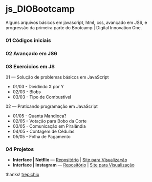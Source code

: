 # js_DIOBootcamp
Alguns arquivos básicos em javascript, html, css, avançado em JS6, e progressão da primeira parte do Bootcamp | Digital Innovation One.

### 01 Códigos iniciais

### 02 Avançado em JS6

### 03 Exercicios em JS

01 — Solução de problemas básicos em JavaScript

- 01/03 - Dividindo X por Y
- 02/03 - Blobs
- 03/03 - Tipo de Combustível

02 — Praticando programação em JavaScript

- 01/05 - Quanta Mandioca?
- 02/05 - Votação para Bobo da Corte
- 03/05 - Comunicação em Piralândia
- 04/05 - Contagem de Cédulas
- 05/05 - Folha de Pagamento

### 04 Projetos
* **Interface | Netflix** — [Repositório](https://github.com/wilsonwagner/Netflix_Interface2) | [Site para Visualização](https://wilsonwagner.github.io/Netflix_Interface2/)
* **Interface | Instagram** — [Repositório](https://github.com/wilsonwagner/instagram_homepage) | [Site para Visualização](https://github.com/wilsonwagner/instagram_homepage)

thanks!
[trepichio](https://github.com/trepichio/DIOBootcampNodejs-Desafios)

